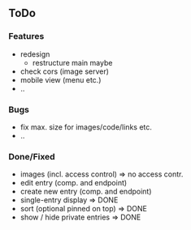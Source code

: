 

## ToDo

### Features

* redesign
  * restructure main maybe
* check cors (image server)
* mobile view (menu etc.)
* ..


### Bugs

* fix max. size for images/code/links etc.
* ..


### Done/Fixed

* images (incl. access control) => no access contr.
* edit entry (comp. and endpoint)
* create new entry (comp. and endpoint)
* single-entry display => DONE
* sort (optional pinned on top) => DONE
* show / hide private entries => DONE
